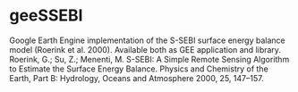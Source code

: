 # geeSSEBI
Google Earth Engine implementation of the S-SEBI surface energy balance model (Roerink et al. 2000). Available both as GEE application and library.
Roerink, G.; Su, Z.; Menenti, M. S-SEBI: A Simple Remote Sensing Algorithm to Estimate the Surface Energy Balance. Physics and Chemistry of the Earth, Part B: Hydrology, Oceans and Atmosphere 2000, 25, 147–157.
